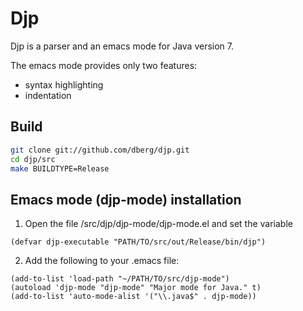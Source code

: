 Djp
================================================================================

Djp is a parser and an emacs mode for Java version 7.

The emacs mode provides only two features:

- syntax highlighting
- indentation


Build
--------------------------------------------------------------------------------

```bash
git clone git://github.com/dberg/djp.git
cd djp/src
make BUILDTYPE=Release
```

Emacs mode (djp-mode) installation
-------------------------------------------------------------------------------

1. Open the file /src/djp/djp-mode/djp-mode.el and set the variable

```elisp
(defvar djp-executable "PATH/TO/src/out/Release/bin/djp")
```

2. Add the following to your .emacs file:

```elisp
(add-to-list 'load-path "~/PATH/TO/src/djp-mode")
(autoload 'djp-mode "djp-mode" "Major mode for Java." t)
(add-to-list 'auto-mode-alist '("\\.java$" . djp-mode))
```
